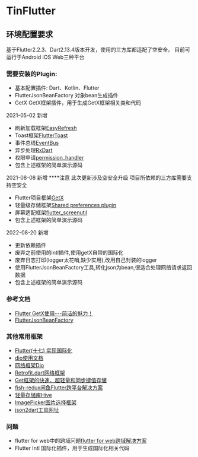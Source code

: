 # TinFlutter

## 环境配置要求

基于Flutter2.2.3、Dart2.13.4版本开发，使用的三方库都适配了空安全。
目前可运行于Android iOS Web三种平台

### 需要安装的Plugin: 
- 基本配置插件: Dart、Kotlin、Flutter
- FlutterJsonBeanFactory 对象bean生成插件
- GetX GetX框架插件，用于生成GetX框架相关类和代码

2021-05-02
新增
- 刷新加载框架[EasyRefresh](https://github.com/xuelongqy/flutter_easyrefresh)
- Toast框架[FlutterToast](https://github.com/ponnamkarthik/FlutterToast)
- 事件总线[EventBus](https://github.com/marcojakob/dart-event-bushttps://github.com/marcojakob/dart-event-bus)
- 异步处理[RxDart](https://github.com/ReactiveX/rxdart)
- 权限申请[permission_handler](https://github.com/Baseflow/flutter-permission-handler)
- 包含上述框架的简单演示源码

2021-08-08
新增
****注意 此次更新涉及空安全升级 项目所依赖的三方库需要支持空安全
- Flutter项目框架[GetX](https://github.com/jonataslaw/getx)
- 轻量级存储框架[Shared preferences plugin](https://pub.dev/packages/shared_preferences)
- 屏幕适配框架[flutter_screenutil](https://pub.dev/packages/flutter_screenutil)
- 包含上述框架的简单演示源码

2022-08-20
新增
- 更新依赖插件
- 废弃之前使用的intl插件,使用getX自带的国际化
- 废弃日志打印(logger太花哨,缺少实用),改用自己封装的logger
- 使用FlutterJsonBeanFactory工具,转化json为bean,很适合处理网络请求返回数据
- 包含上述框架的简单演示源码


### 参考文档

- [Flutter GetX使用---简洁的魅力！](https://juejin.cn/post/6924104248275763208)
- [FlutterJsonBeanFactory](https://github.com/fluttercandies/FlutterJsonBeanFactory)


### 其他常用框架
- [Flutter(十七) 实现国际化](https://blog.csdn.net/zhongad007/article/details/106470787/)
- [dio使用文档](https://github.com/flutterchina/dio/blob/master/README-ZH.md)
- [网络框架Dio](https://github.com/flutterchina/dio)
- [Retrofit.dart网络框架](https://github.com/trevorwang/retrofit.dart/)
- [Get框架的快速、超轻量和同步键值存储](https://github.com/jonataslaw/get_storage)
- [fish-redux闲鱼Flutter跨平台解决方案](https://github.com/alibaba/fish-redux)
- [轻量存储库Hive](https://github.com/hivedb/hive)
- [ImagePicker图片选择框架](https://pub.dev/packages/image_picker)
- [json2dart工具网址](https://caijinglong.github.io/json2dart/index_ch.html)


### 问题

- flutter for web中的跨域问题[flutter for web跨域解决方案](https://www.cnblogs.com/lcosima/p/14504254.html)
- Flutter Intl 国际化插件，用于生成国际化相关代码










